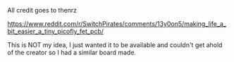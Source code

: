 All credit goes to thenrz

https://www.reddit.com/r/SwitchPirates/comments/13y0on5/making_life_a_bit_easier_a_tiny_picofly_fet_pcb/

This is NOT my idea, I just wanted it to be available and couldn't get ahold of the creator so I had a similar board made.
